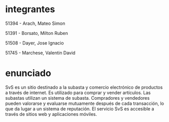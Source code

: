 # integrantes
51394 - Arach, Mateo Simon

51391 - Borsato, Milton Ruben

51508 - Dayer, Jose Ignacio

51745 - Marchese, Valentin David

# enunciado

SvS es un sitio destinado a la subasta y comercio electrónico de productos a través de internet. Es utilizado para comprar y vender artículos. Las subastas utilizan un sistema de subasta. Compradores y vendedores pueden valorarse y evaluarse mutuamente después de cada transacción, lo que da lugar a un sistema de reputación. El servicio SvS es accesible a través de sitios web y aplicaciones móviles.
